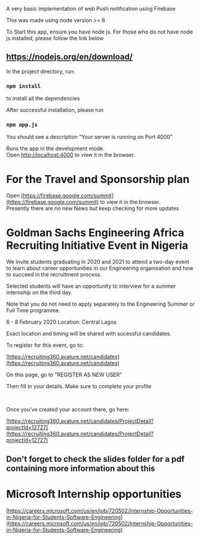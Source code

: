
A very basic implementation of web Push notification using Firebase

This was made using node version >= 8

To Start this app, ensure you have node js. For those who do not have node js installed, please follow the link below

## https://nodejs.org/en/download/


In the project directory, run:

### `npm install` 
to install all the dependencies


After successful installation, please run 
### `npm app.js` 
You should see a description "Your server is running on Port 4000" <br>

Runs the app in the development mode.<br>
Open [http://localhost:4000](http://localhost:4000) to view it in the browser.

<h1>For the Travel and Sponsorship plan</h1>

Open [https://firebase.google.com/summit](https://firebase.google.com/summit) to view it in the browser.
<br> Presently there are no new News but keep checking for more updates




<h1>Goldman Sachs  Engineering Africa Recruiting Initiative Event in Nigeria </h1>

We invite students graduating in 2020
and 2021 to attend a two-day event to learn 
about career opportunities in our 
Engineering organisation and how  to 
succeed in the recruitment process.

Selected students will have an opportunity 
to interview for a summer internship on 
the third day.

Note that you do not need to apply 
separately to the Engineering Summer or 
Full Time programme. 

 6 - 8 February 2020 
 Location: Central Lagos 

Exact location and timing will be 
shared with sucessful candidates. <br>

To register for this event, go to:

 [https://recruiting360.avature.net/candidates](https://recruiting360.avature.net/candidates)
 


On this page, go to "REGISTER AS NEW USER"

Then fill in your details. Make sure to complete your profile

<br>

Once you've created your account there, go here: 

 [https://recruiting360.avature.net/candidates/ProjectDetail?projectId=12727](https://recruiting360.avature.net/candidates/ProjectDetail?projectId=12727)


## Don't forget to check the slides folder for a pdf containing more information about this


<h1>Microsoft Internship opportunities </h1>

[https://careers.microsoft.com/us/en/job/720502/Internship-Opportunities-in-Nigeria-for-Students-Software-Engineering](https://careers.microsoft.com/us/en/job/720502/Internship-Opportunities-in-Nigeria-for-Students-Software-Engineering)









